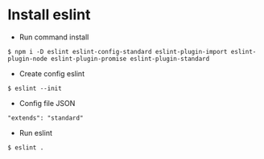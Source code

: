 # Install eslint
* Run command install
```
$ npm i -D eslint eslint-config-standard eslint-plugin-import eslint-plugin-node eslint-plugin-promise eslint-plugin-standard
```

* Create config eslint
```
$ eslint --init
```
* Config file JSON
```
"extends": "standard"
```

* Run eslint
```
$ eslint .
```